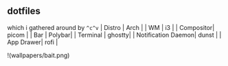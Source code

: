 ## dotfiles
which i gathered around by `^c^v`
| Distro    | Arch   |
| WM        | i3     |
| Compositor| picom  |
| Bar       | Polybar|
| Terminal  | ghostty|
| Notification Daemon| dunst  |
| App Drawer| rofi   |


!(wallpapers/bait.png)
